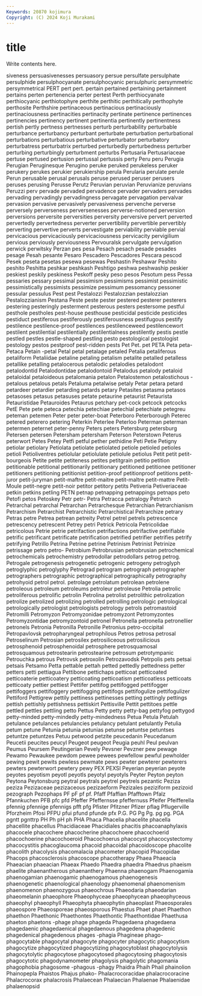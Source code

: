 ```yaml
---
Keywords: 20870 kojimura
Copyright: (C) 2024 Koji Murakami
---
```


# title

Write contents here.



siveness persuasivenesses persuasory persue persulfate persulphate
persulphide persulphocyanate persulphocyanic persulphuric persymmetric persymmetrical PERT pert pert. pertain
pertained pertaining pertainment pertains perten pertenencia perter pertest Perth perthiocyanate
perthiocyanic perthiotophyre perthite perthitic perthitically perthophyte perthosite Perthshire pertinaceous pertinacious
pertinaciously pertinaciousness pertinacities pertinacity pertinate pertinence pertinences pertinencies pertinency pertinent
pertinentia pertinently pertinentness pertish pertly pertness pertnesses perturb perturbability perturbable
perturbance perturbancy perturbant perturbate perturbation perturbational perturbations perturbatious perturbative perturbator
perturbatory perturbatress perturbatrix perturbed perturbedly perturbedness perturber perturbing perturbingly perturbment
perturbs Pertusaria Pertusariaceae pertuse pertused pertusion pertussal pertussis perty Peru
peru Perugia Perugian Peruginesque Perugino peruke peruked perukeless peruker perukery
perukes perukier perukiership perula Perularia perulate perule Perun perusable perusal
perusals peruse perused peruser perusers peruses perusing Perusse Perutz Peruvian
peruvian Peruvianize peruvians Peruzzi perv pervade pervaded pervadence pervader pervaders
pervades pervading pervadingly pervadingness pervagate pervagation pervalvar pervasion pervasive pervasively
pervasiveness pervenche perverse perversely perverseness perversenesses perverse-notioned perversion perversions perversite
perversities perversity perversive pervert perverted pervertedly pervertedness perverter pervertibility pervertible
pervertibly perverting pervertive perverts pervestigate perviability perviable pervial pervicacious pervicaciously
pervicaciousness pervicacity pervigilium pervious perviously perviousness Pervouralsk pervulgate pervulgation perwick
perwitsky Perzan pes pesa Pesach pesach pesade pesades pesage Pesah
pesante Pesaro Pescadero Pescadores Pescara pescod Pesek peseta pesetas pesewa
pesewas Peshastin Peshawar Peshito peshito Peshitta peshkar peshkash Peshtigo peshwa
peshwaship peskier peskiest peskily peskiness Peskoff pesky peso pesos Pesotum
pess Pessa pessaries pessary pessimal pessimism pessimisms pessimist pessimistic pessimistically
pessimists pessimize pessimum pessomancy pessoner pessular pessulus Pest pest Pestalozzi
Pestalozzian pestalozzian Pestalozzianism Pestana Peste peste pester pestered pesterer pesterers
pestering pesteringly pesterment pesterous pesters pestersome pestful pesthole pestholes pest-house
pesthouse pesticidal pesticide pesticides pestiduct pestiferous pestiferously pestiferousness pestifugous pestify
pestilence pestilence-proof pestilences pestilenceweed pestilencewort pestilent pestilential pestilentially pestilentialness pestilently
pestis pestle pestled pestles pestle-shaped pestling pesto pestological pestologist pestology
pestos pestproof pest-ridden pests Pet Pet. pet PETA Peta peta-
Petaca Petain -petal Petal petal petalage petaled Petalia petaliferous petaliform
Petaliidae petaline petaling petalism petalite petalled petalless petallike petalling petalocerous
petalodic petalodies petalodont petalodontid Petalodontidae petalodontoid Petalodus petalody petaloid petaloidal
petaloideous petalomania petalon Petalostemon petalostichous -petalous petalous petals Petaluma petalwise
petaly Petar petara petard petardeer petardier petarding petards petary Petasites
petasma petasos petasoses petasus petasuses petate petaurine petaurist Petaurista Petauristidae
Petauroides Petaurus petchary pet-cock petcock petcocks PetE Pete pete peteca
petechia petechiae petechial petechiate petegreu peteman petemen Peter peter peter-boat
Peterboro Peterborough Peterec petered peterero petering Peterkin Peterlee Peterloo Peterman
peterman petermen peternet peter-penny Peters peters Petersburg petersburg Petersen petersen
Petersham petersham Peterson Peterstown Peterus peterwort Petes Petey Petfi petful
pether pethidine Peti Petie Petigny petiolar petiolary Petiolata petiolate petiolated
petiole petioled petioles petioli Petioliventres petiolular petiolulate petiolule petiolus Petit
petit petit-bourgeois Petite petite petiteness petites petitgrain petitio petition petitionable
petitional petitionarily petitionary petitioned petitionee petitioner petitioners petitioning petitionist petition-proof
petitionproof petitions petit-juror petit-juryman petit-maftre petit-maitre petit-maltre petit-mattre Petit-Moule petit-negre
petit-noir petitor petitory petits Petiveria Petiveriaceae petkin petkins petling PETN
petnap petnapping petnappings petnaps peto Petofi petos Petoskey Petr petr-
Petra Petracca petralogy Petrarch Petrarchal petrarchal Petrarchan Petrarchesque Petrarchian Petrarchianism
Petrarchism Petrarchist Petrarchistic Petrarchistical Petrarchize petrary Petras petre Petrea petrean
petreity Petrel petrel petrels petrescence petrescency petrescent Petrey petri Petrick
Petricola Petricolidae petricolous Petrie petrie petrifaction petrifactions petrifactive petrifiable petrific
petrificant petrificate petrification petrified petrifier petrifies petrify petrifying Petrillo Petrina
Petrine petrine Petrinism Petrinist Petrinize petrissage petro petro- Petrobium Petrobrusian
petrobrusian petrochemical petrochemicals petrochemistry petrodollar petrodollars petrog petrog. Petrogale petrogenesis
petrogenetic petrogenic petrogeny petroglyph petroglyphic petroglyphy Petrograd petrogram petrograph petrographer
petrographers petrographic petrographical petrographically petrography petrohyoid petrol petrol. petrolage petrolatum
petrolean petrolene petroleous petroleum petroleums petroleur petroleuse Petrolia petrolic petroliferous
petrolific petrolin Petrolina petrolist petrolithic petrolization petrolize petrolized petrolizing petrolled
petrolling petrologic petrological petrologically petrologist petrologists petrology petrols petromastoid Petromilli
Petromyzon Petromyzonidae petromyzont Petromyzontes Petromyzontidae petromyzontoid petronel Petronella petronella petronellier
petronels Petronia Petronilla Petronille Petronius petro-occipital Petropavlovsk petropharyngeal petrophilous Petros
petrosa petrosal Petroselinum Petrosian petrosilex petrosiliceous petrosilicious petrosphenoid petrosphenoidal petrosphere
petrosquamosal petrosquamous petrostearin petrostearine petrosum petrotympanic Petrouchka petrous Petrovsk petroxolin
Petrozavodsk Petrpolis pets petsai petsais Petsamo Petta pettable pettah petted
pettedly pettedness petter petters petti pettiagua Pettibone pettichaps petticoat petticoated
petticoaterie petticoatery petticoating petticoatism petticoatless petticoats petticoaty pettier pettiest Pettifer
pettifog pettifogged pettifogger pettifoggers pettifoggery pettifogging pettifogs pettifogulize pettifogulizer Pettiford
Pettigrew pettily pettiness pettinesses petting pettingly pettings pettish pettishly pettishness
pettiskirt Pettisville Pettit pettitoes pettle pettled pettles pettling petto Pettus
Petty petty petty-bag pettyfog pettygod petty-minded petty-mindedly petty-mindedness Petua Petula
Petulah petulance petulances petulancies petulancy petulant petulantly Petulia petum petune
Petunia petunia petunias petunse petuntse petuntses petuntze petuntzes Petuu petwood
petzite peucedanin Peucedanum Peucetii peucites peucyl Peugeot peugeot Peugia peuhl
Peul peulvan Peumus Peursem Peutingerian Pevely Pevsner Pevzner pew pewage
Pewamo Pewaukee pewdom pewee pewees pewfellow pewful pewholder pewing pewit
pewits pewless pewmate pews pewter pewterer pewterers pewters pewterwort pewtery
pewy PEX PEXSI Peyerian peyerian peyote peyotes peyotism peyotl peyotls
peyotyl peyotyls Peyter Peyton peyton Peytona Peytonsburg peytral peytrals peytrel
peytrels pezantic Peziza peziza Pezizaceae pezizaceous pezizaeform Pezizales peziziform pezizoid
pezograph Pezophaps PF pF pf pf. Pfaff Pfaffian Pfafftown Pfalz
Pfannkuchen PFB pfc pfd Pfeffer Pfeffernsse pfeffernuss Pfeifer Pfeifferella pfennig
pfennige pfennigs pfft pfg Pfister Pfitzner Pfizer pflag Pflugerville Pforzheim
Pfosi PFPU pfui pfund pfunde pfx P.G. PG Pg Pg.
pg pg. PGA pgntt pgnttrp PH Ph pH ph PHA
Phaca Phacelia phacelite phacella phacellite phacellus Phacidiaceae Phacidiales phacitis phacoanaphylaxis
phacocele phacochere phacocherine phacochoere phacochoerid phacochoerine phacochoeroid Phacochoerus phacocyst phacocystectomy
phacocystitis phacoglaucoma phacoid phacoidal phacoidoscope phacolite phacolith phacolysis phacomalacia phacometer
phacopid Phacopidae Phacops phacosclerosis phacoscope phacotherapy Phaea Phaeacia Phaeacian phaeacian
Phaeax Phaedo Phaedra phaedra Phaedrus phaeism phaelite phaenantherous phaenanthery Phaenna
phaenogam Phaenogamia phaenogamian phaenogamic phaenogamous phaenogenesis phaenogenetic phaenological phaenology phaenomenal
phaenomenism phaenomenon phaenozygous phaeochrous Phaeodaria phaeodarian phaeomelanin phaeophore Phaeophyceae phaeophycean
phaeophyceous phaeophyl phaeophyll Phaeophyta phaeophytin phaeoplast Phaeosporales phaeospore Phaeosporeae phaeosporous
Phaestus Phaet phaet Phaethon phaethon Phaethonic Phaethontes Phaethontic Phaethontidae Phaethusa
phaeton phaetons -phage phage phageda Phagedaena phagedaena phagedaenic phagedaenical phagedaenous
phagedena phagedenic phagedenical phagedenous phages -phagia Phagineae phago- phagocytable phagocytal
phagocyte phagocyter phagocytic phagocytism phagocytize phagocytized phagocytizing phagocytoblast phagocytolysis phagocytolytic
phagocytose phagocytosed phagocytosing phagocytosis phagocytotic phagodynamometer phagolysis phagolytic phagomania phagophobia
phagosome -phagous -phagy Phaidra Phaih Phail phainolion Phainopepla Phaistos Phajus
phako- Phalacrocoracidae phalacrocoracine Phalacrocorax phalacrosis Phalaecean Phalaecian Phalaenae Phalaenidae phalaenopsid

